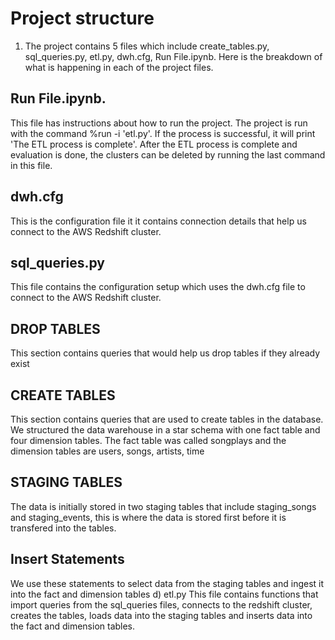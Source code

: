 # Project structure
1. The project contains 5 files which include create_tables.py, sql_queries.py, etl.py, dwh.cfg, Run File.ipynb. Here is the breakdown of what is happening in each of the project files.
## Run File.ipynb.
This file has instructions about how to run the project. The project is run with the command %run -i 'etl.py'. If the process is successful, it will print 'The ETL process is complete'.
After the ETL process is complete and evaluation is done, the clusters can be deleted by running the last command in this file.
## dwh.cfg
This is the configuration file it it contains connection details that help us connect to the AWS Redshift cluster.
## sql_queries.py
This file contains the configuration setup which uses the dwh.cfg file to connect to the AWS Redshift cluster.
## DROP TABLES
This section contains queries that would help us drop tables if they already exist
## CREATE TABLES
This section contains queries that are used to create tables in the database. We structured the data warehouse in a star schema with one fact table and four dimension tables. The fact table was called songplays and the dimension tables are users, songs, artists, time
## STAGING TABLES
The data is initially stored in two staging tables that include staging_songs and staging_events, this is where the data is stored first before it is transfered into the tables.
## Insert Statements
We use these statements to select data from the staging tables and ingest it into the fact and dimension tables
d) etl.py
This file contains functions that import queries from the sql_queries files, connects to the redshift cluster, creates the tables, loads data into the staging tables and inserts data into the fact and dimension tables.
